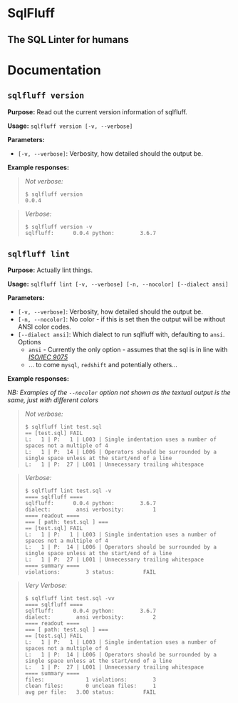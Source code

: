 # SqlFluff
## The SQL Linter for humans

# Documentation

## `sqlfluff version`

**Purpose:** Read out the current version information of sqlfluff.

**Usage:** `sqlfluff version [-v, --verbose]`

**Parameters:**

- `[-v, --verbose]`: Verbosity, how detailed should the output be.

**Example responses:**

> *Not verbose:*
> ```shell
> $ sqlfluff version
> 0.0.4
> ```

> *Verbose:*
> ```shell
> $ sqlfluff version -v
> sqlfluff:      0.0.4 python:        3.6.7
> ```

## `sqlfluff lint`

**Purpose:** Actually lint things.

**Usage:** `sqlfluff lint [-v, --verbose] [-n, --nocolor] [--dialect ansi]`

**Parameters:**

- `[-v, --verbose]`: Verbosity, how detailed should the output be.
- `[-n, --nocolor]`: No color - if this is set then the output will be without ANSI color codes.
- `[--dialect ansi]`: Which dialect to run sqlfluff with, defaulting to `ansi`. Options
  - `ansi` - Currently the only option - assumes that the sql is in line with [_ISO/IEC 9075_](https://en.wikipedia.org/wiki/ISO/IEC_9075)
  - ... to come `mysql`, `redshift` and potentially others...

**Example responses:**

_NB: Examples of the `--nocolor` option not shown as the textual output is the same, just with different colors_

> *Not verbose:*
> ```shell
> $ sqlfluff lint test.sql
> == [test.sql] FAIL
> L:   1 | P:   1 | L003 | Single indentation uses a number of spaces not a multiple of 4
> L:   1 | P:  14 | L006 | Operators should be surrounded by a single space unless at the start/end of a line
> L:   1 | P:  27 | L001 | Unnecessary trailing whitespace
> ```

> *Verbose:*
> ```shell
> $ sqlfluff lint test.sql -v
> ==== sqlfluff ====
> sqlfluff:      0.0.4 python:        3.6.7
> dialect:        ansi verbosity:         1
> ==== readout ====
> === [ path: test.sql ] ===
> == [test.sql] FAIL
> L:   1 | P:   1 | L003 | Single indentation uses a number of spaces not a multiple of 4
> L:   1 | P:  14 | L006 | Operators should be surrounded by a single space unless at the start/end of a line
> L:   1 | P:  27 | L001 | Unnecessary trailing whitespace
> ==== summary ====
> violations:        3 status:         FAIL
> ```


> *Very Verbose:*
> ```shell
> $ sqlfluff lint test.sql -vv
> ==== sqlfluff ====
> sqlfluff:      0.0.4 python:        3.6.7
> dialect:        ansi verbosity:         2
> ==== readout ====
> === [ path: test.sql ] ===
> == [test.sql] FAIL
> L:   1 | P:   1 | L003 | Single indentation uses a number of spaces not a multiple of 4
> L:   1 | P:  14 | L006 | Operators should be surrounded by a single space unless at the start/end of a line
> L:   1 | P:  27 | L001 | Unnecessary trailing whitespace
> ==== summary ====
> files:             1 violations:        3
> clean files:       0 unclean files:     1
> avg per file:   3.00 status:         FAIL
> ```
